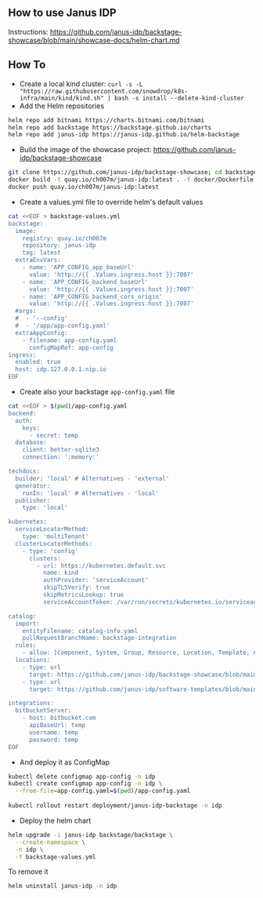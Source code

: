 ## How to use Janus IDP

Instructions: https://github.com/janus-idp/backstage-showcase/blob/main/showcase-docs/helm-chart.md

## How To

- Create a local kind cluster: `curl -s -L "https://raw.githubusercontent.com/snowdrop/k8s-infra/main/kind/kind.sh" | bash -s install --delete-kind-cluster`
- Add the Helm repositories
```bash
helm repo add bitnami https://charts.bitnami.com/bitnami
helm repo add backstage https://backstage.github.io/charts
helm repo add janus-idp https://janus-idp.github.io/helm-backstage
```
- Build the image of the showcase project: https://github.com/janus-idp/backstage-showcase
```bash
git clone https://github.com/janus-idp/backstage-showcase; cd backstage-showcase
docker build -t quay.io/ch007m/janus-idp:latest . -f docker/Dockerfile
docker push quay.io/ch007m/janus-idp:latest
```
- Create a values.yml file to override helm's default values
```bash
cat <<EOF > backstage-values.yml
backstage:
  image:
    registry: quay.io/ch007m
    repository: janus-idp
    tag: latest
  extraEnvVars:
    - name: 'APP_CONFIG_app_baseUrl'
      value: 'http://{{ .Values.ingress.host }}:7007'
    - name: 'APP_CONFIG_backend_baseUrl'
      value: 'http://{{ .Values.ingress.host }}:7007'
    - name: 'APP_CONFIG_backend_cors_origin'
      value: 'http://{{ .Values.ingress.host }}:7007'
  #args:
  #  - '--config'
  #  - '/app/app-config.yaml'
  extraAppConfig:
    - filename: app-config.yaml
      configMapRef: app-config
ingress:
  enabled: true
  host: idp.127.0.0.1.nip.io
EOF
```
- Create also your backstage `app-config.yaml` file
```bash
cat <<EOF > $(pwd)/app-config.yaml
backend:
  auth:
    keys:
      - secret: temp
  database:
    client: better-sqlite3
    connection: ':memory:'

techdocs:
  builder: 'local' # Alternatives - 'external'
  generator:
    runIn: 'local' # Alternatives - 'local'
  publisher:
    type: 'local'

kubernetes:
  serviceLocatorMethod:
    type: 'multiTenant'
  clusterLocatorMethods:
    - type: 'config'
      clusters:
        - url: https://kubernetes.default.svc
          name: kind
          authProvider: 'serviceAccount'
          skipTLSVerify: true
          skipMetricsLookup: true
          serviceAccountToken: /var/run/secrets/kubernetes.io/serviceaccount/token

catalog:
  import:
    entityFilename: catalog-info.yaml
    pullRequestBranchName: backstage-integration
  rules:
    - allow: [Component, System, Group, Resource, Location, Template, API]
  locations:
    - type: url
      target: https://github.com/janus-idp/backstage-showcase/blob/main/catalog-entities/all.yaml
    - type: url
      target: https://github.com/janus-idp/software-templates/blob/main/showcase-templates.yaml

integrations:
  bitbucketServer:
    - host: bitbucket.com
      apiBaseUrl: temp
      username: temp
      password: temp
EOF
```
- And deploy it as ConfigMap
```bash
kubectl delete configmap app-config -n idp
kubectl create configmap app-config -n idp \
  --from-file=app-config.yaml=$(pwd)/app-config.yaml
  
kubectl rollout restart deployment/janus-idp-backstage -n idp

```

- Deploy the helm chart
```bash
helm upgrade -i janus-idp backstage/backstage \
  --create-namespace \
  -n idp \
  -f backstage-values.yml
```

To remove it
```bash
helm uninstall janus-idp -n idp
```
